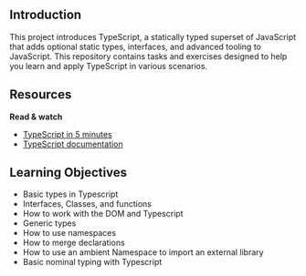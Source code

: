 ## Introduction
This project introduces TypeScript, a statically typed superset of JavaScript that adds optional static types, interfaces, and advanced tooling to JavaScript. This repository contains tasks and exercises designed to help you learn and apply TypeScript in various scenarios.

## Resources
**Read & watch**

* [TypeScript in 5 minutes](https://intranet.alxswe.com/rltoken/waTSa9Mguj912pel9On57w)
* [TypeScript documentation](https://intranet.alxswe.com/rltoken/iPO8DlHCGzc1jnojLoP9HA)

## Learning Objectives

* Basic types in Typescript
* Interfaces, Classes, and functions
* How to work with the DOM and Typescript
* Generic types
* How to use namespaces
* How to merge declarations
* How to use an ambient Namespace to import an external library
* Basic nominal typing with Typescript
